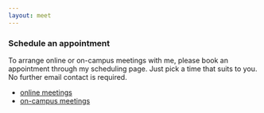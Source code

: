 ```yaml
---
layout: meet
---
```



### Schedule an appointment

To arrange online or on-campus meetings with me, please book an appointment through my scheduling page. Just pick a time that suits to you. No further email contact is required.

* [online meetings](https://outlook.office365.com/owa/calendar/officehour@live.eur.nl/bookings/)
* [on-campus meetings](https://doodle.com/meeting/participate/id/eEZYZD4a)

